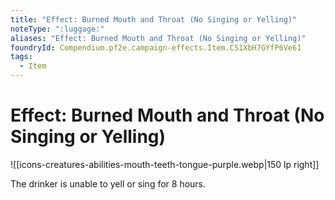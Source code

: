 ```yaml
---
title: "Effect: Burned Mouth and Throat (No Singing or Yelling)"
noteType: ":luggage:"
aliases: "Effect: Burned Mouth and Throat (No Singing or Yelling)"
foundryId: Compendium.pf2e.campaign-effects.Item.CS1XbH7GYfP6Ve61
tags:
  - Item
---
```


# Effect: Burned Mouth and Throat (No Singing or Yelling)
![[icons-creatures-abilities-mouth-teeth-tongue-purple.webp|150 lp right]]

The drinker is unable to yell or sing for 8 hours.
